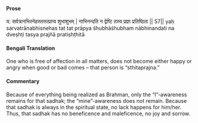 #### Prose 

य: सर्वत्रानभिस्नेहस्तत्तत्प्राप्य शुभाशुभम् |
नाभिनन्दति न द्वेष्टि तस्य प्रज्ञा प्रतिष्ठिता || 57||
yaḥ sarvatrānabhisnehas tat tat prāpya śhubhāśhubham
nābhinandati na dveṣhṭi tasya prajñā pratiṣhṭhitā

 #### Bengali Translation 

One who is free of affection in all matters, does not become either happy or angry when good or bad comes – that person is “sthitaprajna.”

 #### Commentary 

Because of everything being realized as Brahman, only the “I”-awareness remains for that sadhak; the “mine”-awareness does not remain. Because that sadhak is always in the spiritual state, no lack happens for him/her. Thus, that sadhak has no beneficence and maleficence, no joy and sorrow. 